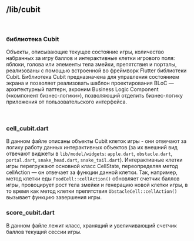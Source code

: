 ## **/lib/cubit**

<br/>

### **библиотека Cubit**

Объекты, описывающие текущее состояние игры, количество набранных за игру баллов и интерактивные клетки игрового поля: яблоки, голова или элементы тела змейки, препятствия и порталы, реализованы с помощью встроенной во фреймворк Flutter библиотеки Cubit. Библиотека Cubit предназначена для управления состоянием экрана и позволяет реализовать шаблон проектирования BLoC — архитектурный паттерн, акроним Business Logic Component («компонент бизнес-логики»), позволяющий отделить бизнес-логику приложения от пользовательского интерфейса.

<br/>

### cell_cubit.dart

В данном файле описаны объекты Cubit клеток игры - они отвечают за логику работу данных интерактивных объектов (за их внешний вид отвечают виджеты в `lib/model/widgets`: `apple.dart`, `obstacle.dart`, `portal.dart`, `snake_head.dart`, `snake_tail.dart`). Интерактивные клетки игры перегружают основной класс CellState, переопределяя метод cellAction — он отвечает за функции данной клетки. Так, например, метод клетки еды `FoodCell::cellAction()` обновляет счетчик баллов игры, провоцирует рост тела змейки и генерацию новой клетки игры, в то время как метод клетки препятствия `ObstacleCell::cellAction()` вызывает функцию завершения игры.

### score_cubit.dart

В данном файле лежит класс, хранящий и увеличивающий счетчик баллов текущий сессии игры.